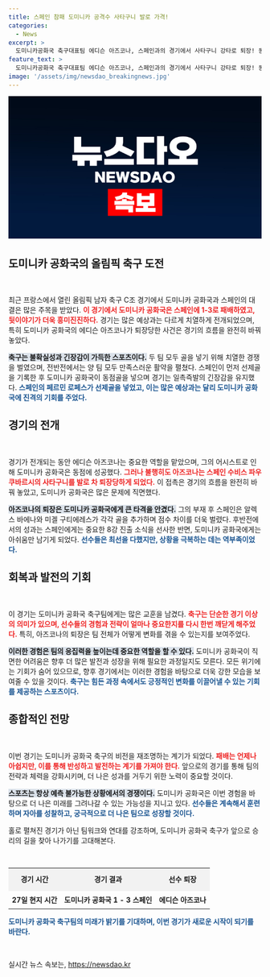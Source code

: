 ```yaml
---
title: 스페인 참패 도미니카 공격수 사타구니 발로 가격!
categories:
  - News
excerpt: >
  도미니카공화국 축구대표팀 에디슨 아즈코나, 스페인과의 경기에서 사타구니 강타로 퇴장! 동점 상황에서 벌어진 돌발 사건이 후반 전세를 뒤바꿨다. 과연 이 충격적인 순간의 여파는? 
feature_text: >
  도미니카공화국 축구대표팀 에디슨 아즈코나, 스페인과의 경기에서 사타구니 강타로 퇴장! 동점 상황에서 벌어진 돌발 사건이 후반 전세를 뒤바꿨다. 과연 이 충격적인 순간의 여파는? 
image: '/assets/img/newsdao_breakingnews.jpg'
---
```


<p><img src="/assets/img/newsdao_breakingnews.jpg" alt="implanttips 속보" /></p>

<h2 data-ke-size="size26">도미니카 공화국의 올림픽 축구 도전</h2>

<p data-ke-size="size16">&nbsp;</p>

<p>최근 프랑스에서 열린 올림픽 남자 축구 C조 경기에서 도미니카 공화국과 스페인의 대결은 많은 주목을 받았다. <b><span style="color: #ee2323;">이 경기에서 도미니카 공화국은 스페인에 1-3로 패배하였고, 뒷이야기가 더욱 흥미진진하다.</span></b> 경기는 많은 예상과는 다르게 치열하게 전개되었으며, 특히 도미니카 공화국의 에디슨 아즈코나가 퇴장당한 사건은 경기의 흐름을 완전히 바꿔놓았다. </p>

<p><b><span style="background-color: #21538527;">축구는 불확실성과 긴장감이 가득한 스포츠이다.</span></b> 두 팀 모두 골을 넣기 위해 치열한 경쟁을 벌였으며, 전반전에서는 양 팀 모두 만족스러운 활약을 펼쳤다. 스페인이 먼저 선제골을 기록한 후 도미니카 공화국이 동점골을 넣으며 경기는 일촉즉발의 긴장감을 유지했다. <b><span style="color: #1a5490;">스페인의 페르민 로페스가 선제골을 넣었고, 이는 많은 예상과는 달리 도미니카 공화국에 진격의 기회를 주었다.</span></b></p>

<h2 data-ke-size="size26">경기의 전개</h2>

<p data-ke-size="size16">&nbsp;</p>

<p>경기가 전개되는 동안 에디슨 아즈코나는 중요한 역할을 맡았으며, 그의 어시스트로 인해 도미니카 공화국은 동점에 성공했다. <b><span style="color: #ee2323;">그러나 불행히도 아즈코나는 스페인 수비스 파우 쿠바르시의 사타구니를 발로 차 퇴장당하게 되었다.</span></b> 이 접촉은 경기의 흐름을 완전히 바꿔 놓았고, 도미니카 공화국은 많은 문제에 직면했다.</p>

<p><b><span style="background-color: #21538527;">아즈코나의 퇴장은 도미니카 공화국에게 큰 타격을 안겼다.</span></b> 그의 부재 후 스페인은 알렉스 바에나와 미겔 구티에레스가 각각 골을 추가하며 점수 차이를 더욱 벌렸다. 후반전에서의 성과는 스페인에게는 중요한 8강 진출 소식을 선사한 반면, 도미니카 공화국에게는 아쉬움만 남기게 되었다. <b><span style="color: #1a5490;">선수들은 최선을 다했지만, 상황을 극복하는 데는 역부족이었다.</span></b></p>

<h2 data-ke-size="size26">회복과 발전의 기회</h2>

<p data-ke-size="size16">&nbsp;</p>

<p>이 경기는 도미니카 공화국 축구팀에게는 많은 교훈을 남겼다. <b><span style="color: #ee2323;">축구는 단순한 경기 이상의 의미가 있으며, 선수들의 경험과 전략이 얼마나 중요한지를 다시 한번 깨닫게 해주었다.</span></b> 특히, 아즈코나의 퇴장은 팀 전체가 어떻게 변화를 겪을 수 있는지를 보여주었다.</p>

<p><b><span style="background-color: #21538527;">이러한 경험은 팀의 응집력을 높이는데 중요한 역할을 할 수 있다.</span></b> 도미니카 공화국이 직면한 어려움은 향후 더 많은 발전과 성장을 위해 필요한 과정일지도 모른다. 모든 위기에는 기회가 숨어 있으므로, 향후 경기에서는 이러한 경험을 바탕으로 더욱 강한 모습을 보여줄 수 있을 것이다. <b><span style="color: #1a5490;">축구는 힘든 과정 속에서도 긍정적인 변화를 이끌어낼 수 있는 기회를 제공하는 스포츠이다.</span></b></p>

<h2 data-ke-size="size26">종합적인 전망</h2>

<p data-ke-size="size16">&nbsp;</p>

<p>이번 경기는 도미니카 공화국 축구의 비전을 재조명하는 계기가 되었다. <b><span style="color: #ee2323;">패배는 언제나 아쉽지만, 이를 통해 반성하고 발전하는 계기를 가져야 한다.</span></b> 앞으로의 경기를 통해 팀의 전략과 체력을 강화시키며, 더 나은 성과를 거두기 위한 노력이 중요할 것이다.</p>

<p><b><span style="background-color: #21538527;">스포츠는 항상 예측 불가능한 상황에서의 경쟁이다.</span></b> 도미니카 공화국은 이번 경험을 바탕으로 더 나은 미래를 그려나갈 수 있는 가능성을 지니고 있다. <b><span style="color: #1a5490;">선수들은 계속해서 훈련하며 자아를 성찰하고, 궁극적으로 더 나은 팀으로 성장할 것이다.</span></b> </p>

<p>홀로 펼쳐진 경기가 아닌 팀워크와 연대를 강조하며, 도미니카 공화국 축구가 앞으로 승리의 길을 찾아 나가기를 고대해본다. <p data-ke-size="size16">&nbsp;</p></p>

<table style="width:100%; border-collapse:collapse;">
<tr>
<td style="text-align: center; height: 40px; background-color: #f2f2f2;"><b>경기 시간</b></td>
<td style="text-align: center; height: 40px; background-color: #f2f2f2;"><b>경기 결과</b></td>
<td style="text-align: center; height: 40px; background-color: #f2f2f2;"><b>선수 퇴장</b></td>
</tr>
<tr>
<td style="text-align: center; height: 30px;"><b>27일 현지 시간</b></td>
<td style="text-align: center; height: 30px;"><b>도미니카 공화국 1 - 3 스페인</b></td>
<td style="text-align: center; height: 30px;"><b>에디슨 아즈코나</b></td>
</tr>
</table>

<p><b><span style="color: #1a5490;">도미니카 공화국 축구팀의 미래가 밝기를 기대하며, 이번 경기가 새로운 시작이 되기를 바란다.</span></b></p>

<p data-ke-size="size16">&nbsp;</p>
실시간 뉴스 속보는, <a href="https://newsdao.kr" rel="dofollow">https://newsdao.kr</a>


